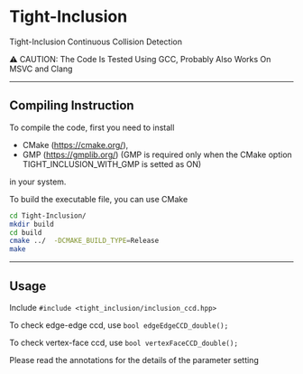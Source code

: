 # Tight-Inclusion
Tight-Inclusion Continuous Collision Detection 

:warning: CAUTION: The Code Is Tested Using GCC, Probably Also Works On MSVC and Clang


---

## Compiling Instruction 

To compile the code, first you need to install 
* CMake (https://cmake.org/), 
* GMP (https://gmplib.org/) (GMP is required only when the CMake option TIGHT_INCLUSION_WITH_GMP is setted as ON)

in your system. 

To build the executable file, you can use CMake
```sh
cd Tight-Inclusion/
mkdir build
cd build
cmake ../  -DCMAKE_BUILD_TYPE=Release
make
```


---
 
## Usage
Include `#include <tight_inclusion/inclusion_ccd.hpp>`

To check edge-edge ccd, use `bool edgeEdgeCCD_double();`

To check vertex-face ccd, use `bool vertexFaceCCD_double();`

Please read the annotations for the details of the parameter setting

